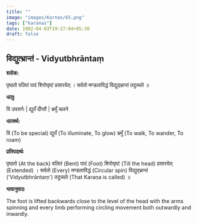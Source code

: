 ```yaml
---
title: ""
image: "images/Karnas/65.png"
tags: ["karanas"]
date: 1982-04-03T19:27:04+05:30
draft: false
---
```


## विद्युत्भ्रान्तं - Vidyutbhrāntaṃ

**श्लोक:**

पृष्ठतो वलितं पादं शिरोघृष्टं प्रसारयेत् । सर्वतो मण्डलाविद्धं विद्युद्भ्रान्तं तदुच्यते ॥

**धातुः**

वि उपसर्गः |
द्युतँ दीप्तौ |
भ्रमुँ चलने

**धात्वर्थ:**

वि (To be special)
द्युतँ (To illuminate, To glow)
भ्रमुँ (To walk, To wander, To roam)

**प्रतिपदार्थः**

पृष्ठतो (At the back) वलितं (Bent) पादं (Foot) शिरोघृष्टं (Till the head) प्रसारयेत् (Extended) । सर्वतो (Every) मण्डलाविद्धं (Circular spin) विद्युद्भ्रान्तं ('Vidyutbhrāntaṃ') तदुच्यते (That Karaṇa is called) ॥

**भावानुवादः**

The foot is lifted backwards close to the level of the head with the arms spinning and every limb performing circling movement both outwardly and inwardly. 